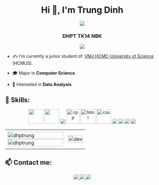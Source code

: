 <h1 align="center">Hi 👋, I'm Trung Dinh</h1>
<p align="center"><img src="https://img.icons8.com/color/48/000000/vietnam-circular.png"/></p>
<h3 align="center">DHPT TK14 NBK</h3>
<p align="center"> <img src="https://komarev.com/ghpvc/?username=dhptrung"/> </p>

- ✍ I'm currently a junior student of: [VNU HCMC-University of Science](https://www.hcmus.edu.vn/) (HCMUS).

- 🎓 Major in **Computer Science**.

- 🔎 Interested in **Data Analysis**.

## 📌 Skills:
<p align="center">
  <img src="https://colab.research.google.com/img/colab_favicon_256px.png" width="48" height="48"/>
  <img src="https://upload.wikimedia.org/wikipedia/commons/thumb/3/38/Jupyter_logo.svg/1767px-Jupyter_logo.svg.png" width="48" height="48"/>
  <img src="https://img.icons8.com/color/48/000000/python--v1.png"/>
  <img src="https://upload.wikimedia.org/wikipedia/commons/thumb/1/18/ISO_C%2B%2B_Logo.svg/306px-ISO_C%2B%2B_Logo.svg.png" alt="cpp" width="42" height="48"/> 
  <img src="https://cdn-icons-png.flaticon.com/512/732/732212.png" alt="html" width="48" height="48"/> 
  <img src="https://cdn-icons-png.flaticon.com/512/732/732190.png" alt="css" width="48" height="48"/> 
  <img src="https://img.icons8.com/color/48/000000/visual-studio-code-2019.png"/>
  <img src="https://img.icons8.com/color/48/000000/visual-studio-2019.png"/>
  <img src="https://img.icons8.com/dusk/48/000000/anaconda.png"/>
<img src="https://img.icons8.com/color/48/000000/tableau-software.png"/>
</p>

<table style="width:100%;">
  <tr>
    <td>
      <img src="https://github-readme-stats.vercel.app/api/top-langs/?username=dhptrung&bg_color=FFFFFF00&text_color=179fa3&layout=compact&hide=CSS&langs_count=10&custom_title=Top%20coding%20languages%20used%20" alt="dhptrung" width="100%"/>
      <img src="https://github-readme-stats.vercel.app/api?username=dhptrung&bg_color=FFFFFF0&text_color=179fa3&show_icons=true&count_private=true&include_all_commits=true&custom_title=Activities%20on%20Github%20" alt="dhptrung" width="100%"/>
    </td>
    <td>
      <p align="center"> 
        <img src="https://cdn.dribbble.com/users/1059583/screenshots/4171367/coding-freak.gif" alt="dev" width="100%"/>
      </p>
    </td>
  </tr>
</table>

## 📫 Contact me:
<p align="center">
  <a href="https://www.facebook.com/dhptrung" alt="Facebook">
    <img src="https://img.icons8.com/external-justicon-lineal-color-justicon/48/000000/external-facebook-social-media-justicon-lineal-color-justicon.png" target="_blank" />
  </a> 
  <a href="https://github.com/dhptrung" alt="Github">
    <img src="https://img.icons8.com/fluent/48/000000/github.png"/>
  </a> 
  <a href="mailto:phuctrung22032000@gmail.com" alt="Email">
    <img src="https://img.icons8.com/stickers/48/000000/gmail.png"/>
  </a>
</p>
